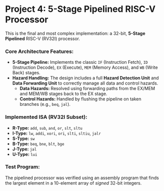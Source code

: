 # Project 4: 5-Stage Pipelined RISC-V Processor

This is the final and most complex implementation: a 32-bit, **5-Stage Pipelined** RISC-V (RV32I) processor.

### Core Architecture Features:

* **5-Stage Pipeline:** Implements the classic `IF` (Instruction Fetch), `ID` (Instruction Decode), `EX` (Execute), `MEM` (Memory Access), and `WB` (Write Back) stages.
* **Hazard Handling:** The design includes a full **Hazard Detection Unit** and **Data Forwarding Unit** to correctly manage all data and control hazards.
    * **Data Hazards:** Resolved using forwarding paths from the EX/MEM and MEM/WB stages back to the EX stage.
    * **Control Hazards:** Handled by flushing the pipeline on taken branches (e.g., `beq`, `jal`).

### Implemented ISA (RV32I Subset):

* **R-Type:** `add`, `sub`, `and`, `or`, `slt`, `sltu`
* **I-Type:** `lw`, `addi`, `xori`, `ori`, `slti`, `sltiu`, `jalr`
* **S-Type:** `sw`
* **B-Type:** `beq`, `bne`, `blt`, `bge`
* **J-Type:** `jal`
* **U-Type:** `lui`

### Test Program:

The pipelined processor was verified using an assembly program that finds the largest element in a 10-element array of *signed* 32-bit integers.
